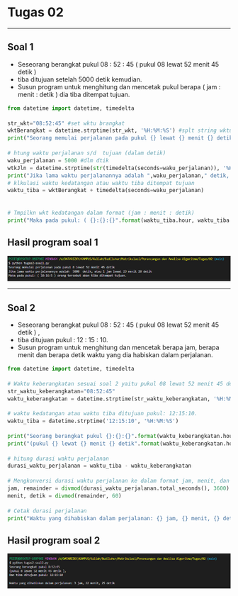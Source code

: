# Tugas 02

---

## Soal 1

- Seseorang berangkat pukul 08 : 52 : 45 ( pukul 08 lewat 52 menit 45 detik )
- tiba ditujuan setelah 5000 detik kemudian.
- Susun program untuk menghitung dan mencetak pukul berapa ( jam : menit : detik ) dia tiba ditempat tujuan.

```python
from datetime import datetime, timedelta

str_wkt="08:52:45" #set wktu brangkat 
wktBerangkat = datetime.strptime(str_wkt, '%H:%M:%S') #splt string wktu
print("Seorang memulai perjalanan pada pukul {} lewat {} menit {} detik".format(wktBerangkat.hour, wktBerangkat.minute, wktBerangkat.second))

# htung waktu perjalanan s/d  tujuan (dalam detik)
waku_perjalanan = 5000 #dlm dtik
wtkJln = datetime.strptime(str(timedelta(seconds=waku_perjalanan)), '%H:%M:%S')
print("Jika lama waktu perjalanannya adalah ",waku_perjalanan," detik, atau {} jam lewat {} menit {} detik".format(wtkJln.hour, wtkJln.minute, wtkJln.second))
# klkulasi waktu kedatangan atau waktu tiba ditempat tujuan
waktu_tiba = wktBerangkat + timedelta(seconds=waku_perjalanan)


# Tmpilkn wkt kedatangan dalam format (jam : menit : detik)
print("Maka pada pukul: ( {}:{}:{}".format(waktu_tiba.hour, waktu_tiba.minute, waktu_tiba.second), ") orang tersebut akan tiba ditempat tujuan.")
```

## Hasil program soal 1

![Image Description](<https://raw.githubusercontent.com/rainerhosch/Budiluhur/main/Matrikulasi/Perancangan%20dan%20Analisa%20Algoritma/Tugas/02/Tugas2-soal1(konsol).png>)

---

## Soal 2

- Seseorang berangkat pukul 08 : 52 : 45 ( pukul 08 lewat 52 menit 45 detik ) ,
- tiba ditujuan pukul : 12 : 15 : 10.
- Susun program untuk menghitung dan mencetak berapa jam, berapa menit dan berapa detik waktu yang dia habiskan dalam perjalanan.

```python
from datetime import datetime, timedelta

# Waktu keberangkatan sesuai soal 2 yaitu pukul 08 lewat 52 menit 45 detik
str_waktu_keberangkatan="08:52:45"
waktu_keberangkatan = datetime.strptime(str_waktu_keberangkatan, '%H:%M:%S')

# waktu kedatangan atau waktu tiba ditujuan pukul: 12:15:10.
waktu_tiba = datetime.strptime('12:15:10', '%H:%M:%S')

print("Seorang berangkat pukul {}:{}:{}".format(waktu_keberangkatan.hour, waktu_keberangkatan.minute, waktu_keberangkatan.second))
print("(pukul {} lewat {} menit {} detik".format(waktu_keberangkatan.hour, waktu_keberangkatan.minute, waktu_keberangkatan.second),"), \nDan tiba ditujuan pukul: {}:{}:{}".format(waktu_tiba.hour, waktu_tiba.minute, waktu_tiba.second),"\n")

# hitung durasi waktu perjalanan
durasi_waktu_perjalanan = waktu_tiba - waktu_keberangkatan

# Mengkonversi durasi waktu perjalanan ke dalam format jam, menit, dan detik
jam, remainder = divmod(durasi_waktu_perjalanan.total_seconds(), 3600)
menit, detik = divmod(remainder, 60)

# Cetak durasi perjalanan
print("Waktu yang dihabiskan dalam perjalanan: {} jam, {} menit, {} detik".format(int(jam), int(menit), int(detik)))
```

## Hasil program soal 2

![Image Description](<https://raw.githubusercontent.com/rainerhosch/Budiluhur/main/Matrikulasi/Perancangan%20dan%20Analisa%20Algoritma/Tugas/02/Tugas2-soal2(konsol).png>)
